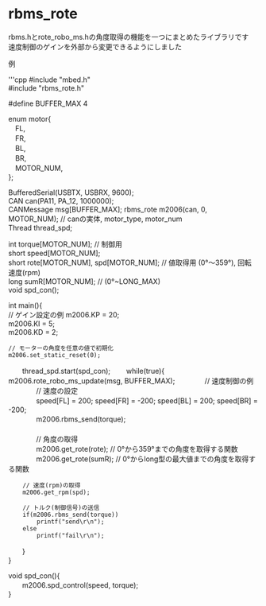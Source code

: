 # rbms_rote
rbms.hとrote_robo_ms.hの角度取得の機能を一つにまとめたライブラリです  
速度制御のゲインを外部から変更できるようにしました  

例  

'''cpp
#include "mbed.h"  
#include "rbms_rote.h"  
  
#define BUFFER_MAX 4  
  
enum motor{  
　FL,  
　FR,  
　BL,  
　BR,  
　MOTOR_NUM,  
};  
  
BufferedSerial(USBTX, USBRX, 9600);  
CAN can(PA11, PA_12, 1000000);  
CANMessage msg[BUFFER_MAX];
rbms_rote m2006(can, 0, MOTOR_NUM); // canの実体, motor_type, motor_num  
Thread thread_spd;
  
int torque[MOTOR_NUM]; // 制御用  
short speed[MOTOR_NUM];  
short rote[MOTOR_NUM], spd[MOTOR_NUM]; // 値取得用 (0°〜359°), 回転速度(rpm)  
long sumR[MOTOR_NUM]; // (0°~LONG_MAX)  
void spd_con();
  
int main(){  
    // ゲイン設定の例
    m2006.KP = 20;  
    m2006.KI = 5;  
    m2006.KD = 2;  

    // モーターの角度を任意の値で初期化  
    m2006.set_static_reset(0);  
  
　　thread_spd.start(spd_con); 
　　while(true){  
        m2006.rote_robo_ms_update(msg, BUFFER_MAX);
　　　　// 速度制御の例  
　　　　// 速度の設定  
　　　　speed[FL] = 200; speed[FR] = -200; speed[BL] = 200; speed[BR] = -200;  
　　　　m2006.rbms_send(torque);  
　　　　  
　　　　// 角度の取得  
　　　　m2006.get_rote(rote); // 0°から359°までの角度を取得する関数  
　　　　m2006.get_rote(sumR); // 0°からlong型の最大値までの角度を取得する関数  
  
        // 速度(rpm)の取得  
        m2006.get_rpm(spd);  
  
        // トルク(制御信号)の送信  
        if(m2006.rbms_send(torque))  
            printf("send\r\n");  
        else  
            printf("fail\r\n");  
　　}  
}  
  
void spd_con(){  
　　m2006.spd_control(speed, torque);  
}
